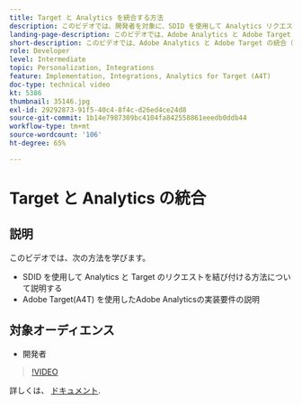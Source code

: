 ```yaml
---
title: Target と Analytics を統合する方法
description: このビデオでは、開発者を対象に、SDID を使用して Analytics リクエストと Target リクエストを結び付ける方法を示します。このビデオでは、Adobe Analytics と Adobe Target の統合（A4T）の実装要件について説明します。
landing-page-description: このビデオでは、Adobe Analytics と Adobe Target の統合（A4T）の実装要件について説明します。
short-description: このビデオでは、Adobe Analytics と Adobe Target の統合（A4T）の実装要件について説明します。
role: Developer
level: Intermediate
topic: Personalization, Integrations
feature: Implementation, Integrations, Analytics for Target (A4T)
doc-type: technical video
kt: 5386
thumbnail: 35146.jpg
exl-id: 29292873-91f5-40c4-8f4c-d26ed4ce24d8
source-git-commit: 1b14e7987309bc4104fa842558861eeedb0ddb44
workflow-type: tm+mt
source-wordcount: '106'
ht-degree: 65%

---
```


# Target と Analytics の統合

## 説明

このビデオでは、次の方法を学びます。

* SDID を使用して Analytics と Target のリクエストを結び付ける方法について説明する
* Adobe Target(A4T) を使用したAdobe Analyticsの実装要件の説明

## 対象オーディエンス

* 開発者

>[!VIDEO](https://video.tv.adobe.com/v/35146/?quality=12)

詳しくは、 [ドキュメント](https://experienceleague.adobe.com/docs/target/using/integrate/a4t/a4timplementation.html?lang=en).
